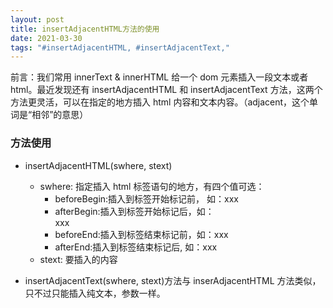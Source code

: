 ```yaml
---
layout: post
title: insertAdjacentHTML方法的使用
date: 2021-03-30
tags: "#insertAdjacentHTML, #insertAdjacentText,"
---
```


前言：我们常用 innerText & innerHTML 给一个 dom 元素插入一段文本或者 html。最近发现还有 insertAdjacentHTML 和 insertAdjacentText 方法，这两个方法更灵活，可以在指定的地方插入 html 内容和文本内容。（adjacent，这个单词是“相邻”的意思）

### 方法使用

- insertAdjacentHTML(swhere, stext)

  - swhere: 指定插入 html 标签语句的地方，有四个值可选：
    - beforeBegin:插入到标签开始标记前， 如：xxx<div>
    - afterBegin:插入到标签开始标记后，如：<div>xxx
    - beforeEnd:插入到标签结束标记前，如：xxx</div>
    - afterEnd:插入到标签结束标记后, 如：</div>xxx
  - stext: 要插入的内容

- insertAdjacentText(swhere, stext)方法与 inserAdjacentHTML 方法类似，只不过只能插入纯文本，参数一样。
